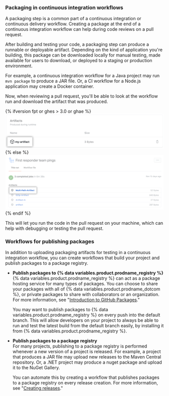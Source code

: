 ### Packaging in continuous integration workflows

A packaging step is a common part of a continuous integration or continuous delivery workflow. Creating a package at the end of a continuous integration workflow can help during code reviews on a pull request.

After building and testing your code, a packaging step can produce a runnable or deployable artifact. Depending on the kind of application you're building, this package can be downloaded locally for manual testing, made available for users to download, or deployed to a staging or production environment.

For example, a continuous integration workflow for a Java project may run `mvn package` to produce a JAR file. Or, a CI workflow for a Node.js application may create a Docker container.

Now, when reviewing a pull request, you'll be able to look at the workflow run and download the artifact that was produced.

{% ifversion fpt or ghes > 3.0 or ghae %}
![Download artifact drop-down menu](/assets/images/help/repository/artifact-drop-down-updated.png)
{% else %}
![Download artifact drop-down menu](/assets/images/help/repository/artifact-drop-down.png)
{% endif %}

This will let you run the code in the pull request on your machine, which can help with debugging or testing the pull request.

### Workflows for publishing packages

In addition to uploading packaging artifacts for testing in a continuous integration workflow, you can create workflows that build your project and publish packages to a package registry.

* **Publish packages to {% data variables.product.prodname_registry %}**
  {% data variables.product.prodname_registry %} can act as a package hosting service for many types of packages. You can choose to share your packages with all of {% data variables.product.prodname_dotcom %}, or private packages to share with collaborators or an organization. For more information, see "[Introduction to GitHub Packages](/packages/learn-github-packages/introduction-to-github-packages)."

  You may want to publish packages to {% data variables.product.prodname_registry %} on every push into the default branch. This will allow developers on your project to always be able to run and test the latest build from the default branch easily, by installing it from {% data variables.product.prodname_registry %}.

* **Publish packages to a package registry**  
  For many projects, publishing to a package registry is performed whenever a new version of a project is released. For example, a project that produces a JAR file may upload new releases to the Maven Central repository. Or, a .NET project may produce a nuget package and upload it to the NuGet Gallery.

  You can automate this by creating a workflow that publishes packages to a package registry on every release creation. For more information, see "[Creating releases](/github/administering-a-repository/creating-releases)."
